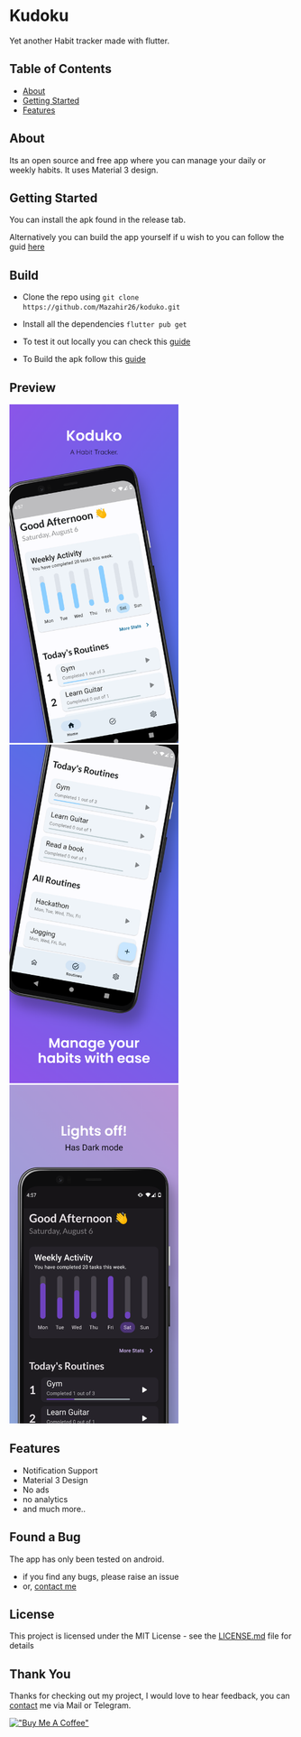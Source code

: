 # Kudoku

Yet another Habit tracker made with flutter.

## Table of Contents

- [About](#about)
- [Getting Started](#getting-started)
- [Features](#features)

## About

Its an open source and free app where you can manage your daily or weekly habits. It uses Material 3 design.

## Getting Started

You can install the apk found in the release tab.

Alternatively you can build the app yourself if u wish to you can follow the guid [here](#build)

## Build

- Clone the repo using `git clone https://github.com/Mazahir26/koduko.git`

- Install all the dependencies `flutter pub get`

- To test it out locally you can check this [guide](https://docs.flutter.dev/development/tools/vs-code)

- To Build the apk follow this [guide](https://docs.flutter.dev/deployment/android)

## Preview

<img src="github_assets/image1.png " alt="ScreenShort 1" width="300"/><img src="github_assets/image2.png " alt="ScreenShort 2" width="300"/><img src="github_assets/image3.png " alt="ScreenShort 3" width="300"/>

## Features

- Notification Support
- Material 3 Design
- No ads
- no analytics
- and much more..

## Found a Bug

The app has only been tested on android.

- if you find any bugs, please raise an issue
- or, [contact me](http://mazahir26.github.io/)

## License

This project is licensed under the MIT License - see the [LICENSE.md](LICENSE.md) file for details

## Thank You

Thanks for checking out my project, I would love to hear feedback, you can [contact](http://mazahir26.github.io/) me via Mail or Telegram.

[!["Buy Me A Coffee"](https://www.buymeacoffee.com/assets/img/custom_images/orange_img.png)](https://www.buymeacoffee.com/mazahir)
